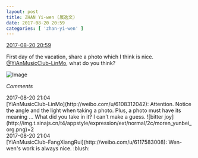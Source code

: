 ```yaml
---
layout: post
title: ZHAN Yi-wen (展逸文)
date: 2017-08-20 20:59
categories: [ 'zhan-yi-wen' ]
---
```


<div class="weibo-info">
  <a href="http://weibo.com/6108090526/Fi0HpmiBC">2017-08-20 20:59</a>
</div>

First day of the vacation, share a photo which I think is nice. [@YiAnMusicClub-LinMo](http://weibo.com/u/6108312042), what do you think?

<!-- more -->

![Image](http://wx2.sinaimg.cn/mw690/006FmVn8ly1fiqhinw5khj30ku0rsn2p.jpg)

*Comments*

<div class="weibo-info">2017-08-20 21:04</div>
[YiAnMusicClub-LinMo](http://weibo.com/u/6108312042): Attention. Notice the angle and the light when taking a photo. Plus, a photo must have its meaning … What did you take in it? I can't make a guess. ![bitter joy](http://img.t.sinajs.cn/t4/appstyle/expression/ext/normal/2c/moren_yunbei_org.png)×2

<div class="weibo-info">2017-08-20 21:04</div>
[YiAnMusicClub-FangXiangRui](http://weibo.com/u/6117583008): Wen-wen's work is always nice. :blush:
